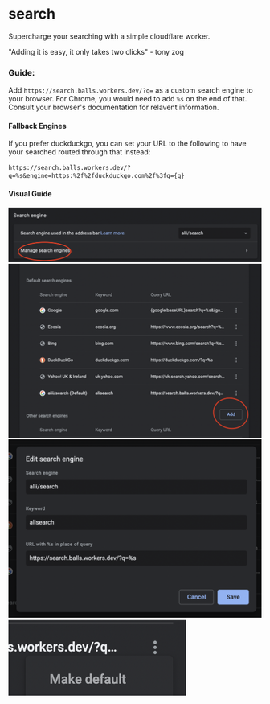 # search

Supercharge your searching with a simple cloudflare worker.

"Adding it is easy, it only takes two clicks" - tony zog

### Guide:

Add `https://search.balls.workers.dev/?q=` as a custom search engine to your browser. For Chrome, you would need to add `%s` on the end of that. Consult your browser's documentation for relavent information.

#### Fallback Engines

If you prefer duckduckgo, you can set your URL to the following to have your searched routed through that instead:

```
https://search.balls.workers.dev/?q=%s&engine=https:%2f%2fduckduckgo.com%2f%3fq={q}
```

#### Visual Guide

![First](./guide/01.png)
![Second](./guide/02.png)
![Third](./guide/03.png)
![Last](./guide/04.png)
